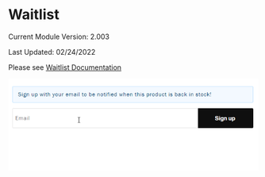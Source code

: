 # Waitlist
Current Module Version: 2.003

Last Updated: 02/24/2022

Please see [Waitlist Documentation](Docs/TGWaitlist-documentation.pdf)

![](Docs/images/form_submission.gif)
